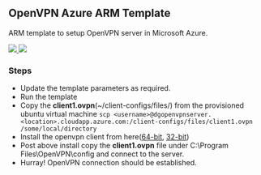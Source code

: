 ## OpenVPN Azure ARM Template ##

ARM template to setup OpenVPN server in Microsoft Azure.

<a href="https://portal.azure.com/#create/Microsoft.Template/uri/https%3A%2F%2Fraw.githubusercontent.com%2Fsmattoo%2Fopenvpn-azure-arm-template%2Fmaster%2Fopenvpn-azuredeploy.json" target="_blank">
    <img src="http://azuredeploy.net/deploybutton.png"/>
</a>
<a href="http://armviz.io/#/?load=Frahttps%3A%2F%2Fraw.githubusercontent.com%2Fsmattoo%2Fopenvpn-azure-arm-template%2Fmaster%2Fopenvpn-azuredeploy.json" target="_blank">
    <img src="http://armviz.io/visualizebutton.png"/>
</a>

### Steps ###

- Update the template parameters as required.
- Run the template
- Copy the **client1.ovpn**(~/client-configs/files/) from the provisioned ubuntu virtual machine `scp <username>@dgopenvpnserver.<location>.cloudapp.azure.com:/client-configs/files/client1.ovpn /some/local/directory`
- Install the openvpn client from here([64-bit](https://swupdate.openvpn.org/community/releases/openvpn-install-2.3.14-I602-x86_64.exe "OpenVpnClient-64-Bit"), [32-bit](https://swupdate.openvpn.org/community/releases/openvpn-install-2.3.14-I602-i686.exe "OpenVpnClient-32-Bit"))
- Post above install copy the **client1.ovpn** file under C:\Program Files\OpenVPN\config and connect to the server.
- Hurray! OpenVPN connection should be established.

